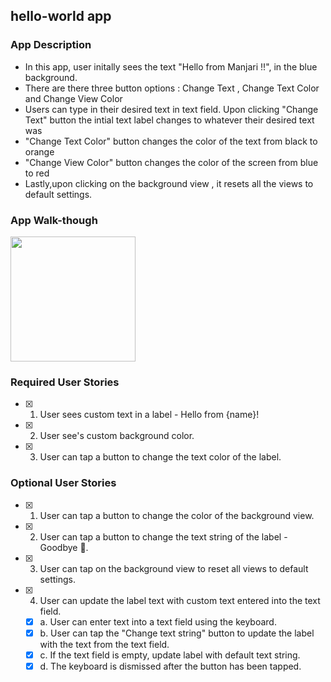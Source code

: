 ## hello-world app

### App Description
* In this app, user initally sees the text "Hello from Manjari !!", in the blue background. 
* There are there three button options : Change Text , Change Text Color and Change View Color
* Users can type in their desired text in text field. Upon clicking "Change Text" button the intial text label changes to whatever their desired text was
* "Change Text Color" button changes the color of the text from black to orange
* "Change View Color" button changes the color of the screen from blue to red
* Lastly,upon clicking on the background view , it resets all the views to default settings.

### App Walk-though
<img src="YOUR_GIF_URL_HERE" width=200><br>

### Required User Stories
- [x] 1. User sees custom text in a label - Hello from {name}!
- [x] 2. User see's custom background color.
- [x] 3. User can tap a button to change the text color of the label.

### Optional User Stories
- [x] 1. User can tap a button to change the color of the background view.
- [x] 2. User can tap a button to change the text string of the label - Goodbye 👋.
- [x] 3. User can tap on the background view to reset all views to default settings.
- [x] 4. User can update the label text with custom text entered into the text field.
   - [x] a. User can enter text into a text field using the keyboard.
   - [x] b. User can tap the "Change text string" button to update the label with the text from the text field.
   - [x] c. If the text field is empty, update label with default text string.
   - [x] d. The keyboard is dismissed after the button has been tapped.
